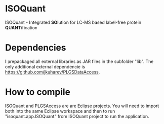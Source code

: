 # ISOQuant
ISOQuant - **I**ntegrated **SO**lution for LC-MS based label-free protein **QUANT**ification

# Dependencies
I prepackaged all external libraries as JAR files in the subfolder "lib".
The only additional external dependencie is https://github.com/jkuharev/PLGSDataAccess.

# How to compile
ISOQuant and PLGSAccess are are Eclipse projects.
You will need to import both into the same Eclipse workspace
and then to run "isoquant.app.ISOQuant" from ISOQuant project to run the application.
